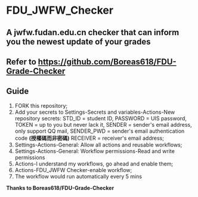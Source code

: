 # FDU_JWFW_Checker

## A jwfw.fudan.edu.cn checker that can inform you the newest update of your grades
## Refer to https://github.com/Boreas618/FDU-Grade-Checker
## Guide
1. FORK this repository;
2. Add your secrets to Settings-Secrets and variables-Actions-New repository secrets:
        STD_ID = student ID,
        PASSWORD = UIS password,
        TOKEN = up to you but never lack it,
        SENDER = sender's email address, only support QQ mail,
        SENDER_PWD = sender's email authentication code **(授權碼而非密碼)**
        RECEIVER = receiver's email address;
3. Settings-Actions-General: Allow all actions and reusable workflows; 
4. Settings-Actions-General: Workflow permissions-Read and write permissions
5. Actions-I understand my workflows, go ahead and enable them;
6. Actions-FDU_JWFW Checker-enable workflow;
7. The workflow would run automatically every 5 mins

**Thanks to Boreas618/FDU-Grade-Checker** 